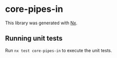 # core-pipes-in

This library was generated with [Nx](https://nx.dev).

## Running unit tests

Run `nx test core-pipes-in` to execute the unit tests.
